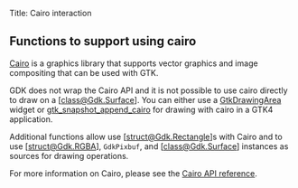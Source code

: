 Title: Cairo interaction

## Functions to support using cairo

[Cairo](http://cairographics.org) is a graphics library that supports vector
graphics and image compositing that can be used with GTK.

GDK does not wrap the Cairo API and it is not possible to use cairo directly
to draw on a [class@Gdk.Surface]. You can either use a
[GtkDrawingArea](../gtk4/class.DrawingArea.html) widget or
[gtk_snapshot_append_cairo](../gtk4/func.Snapshot.append_cairo.html)
for drawing with cairo in a GTK4 application.

Additional functions allow use [struct@Gdk.Rectangle]s with Cairo
and to use [struct@Gdk.RGBA], `GdkPixbuf`, and [class@Gdk.Surface]
instances as sources for drawing operations.

For more information on Cairo, please see the
[Cairo API reference](https://www.cairographics.org/manual/).
